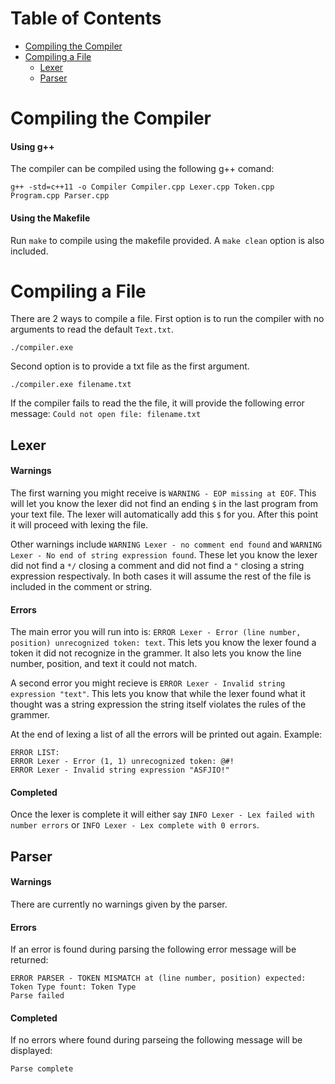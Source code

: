 # Table of Contents

- [Compiling the Compiler](https://github.com/alykkehoy/Compilers#compiling-the-compiler)
- [Compiling a File](https://github.com/alykkehoy/Compilers#compiling-a-file)
  - [Lexer](https://github.com/alykkehoy/Compilers#lexer)
  - [Parser](https://github.com/alykkehoy/Compilers#parser)

# Compiling the Compiler
#### Using g++
The compiler can be compiled using the following g++ comand:

`g++ -std=c++11 -o Compiler Compiler.cpp Lexer.cpp Token.cpp Program.cpp Parser.cpp`

#### Using the Makefile
Run `make` to compile using the makefile provided. A `make clean` option is also included.

# Compiling a File

There are 2 ways to compile a file.
First option is to run the compiler with no arguments to read the default `Text.txt`.
```
./compiler.exe
```
Second option is to provide a txt file as the first argument.
```
./compiler.exe filename.txt
```
If the compiler fails to read the the file, it will provide the following error message: `Could not open file: filename.txt`
## Lexer
#### Warnings
The first warning you might receive is `WARNING - EOP missing at EOF`. This will let you know the lexer did not find an ending `$` in the last program from your text file. The lexer will automatically add this `$` for you. After this point it will proceed with lexing the file.

Other warnings include `WARNING Lexer - no comment end found` and `WARNING Lexer - No end of string expression found`. These let you know the lexer did not find a `*/` closing a comment and did not find a `"` closing a string expression respectivaly. In both cases it will assume the rest of the file is included in the comment or string.

#### Errors
The main error you will run into is: `ERROR Lexer - Error (line number, position) unrecognized token: text`. This lets you know the lexer found a token it did not recognize in the grammer. It also lets you know the line number, position, and text it could not match.

A second error you might recieve is `ERROR Lexer - Invalid string expression "text"`. This lets you know that while the lexer found what it thought was a string expression the string itself violates the rules of the grammer.

At the end of lexing a list of all the errors will be printed out again. Example:
```
ERROR LIST:
ERROR Lexer - Error (1, 1) unrecognized token: @#!
ERROR Lexer - Invalid string expression "ASFJIO!"
```

#### Completed
Once the lexer is complete it will either say `INFO Lexer - Lex failed with number errors` or `INFO Lexer - Lex complete with 0 errors`.

## Parser
#### Warnings
There are currently no warnings given by the parser.
#### Errors
If an error is found during parsing the following error message will be returned:
```
ERROR PARSER - TOKEN MISMATCH at (line number, position) expected: Token Type fount: Token Type
Parse failed
```
#### Completed
If no errors where found during parseing the following message will be displayed:
```
Parse complete
```
